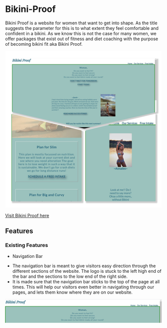 # Bikini-Proof

Bikini Proof is a website for women that want to get into shape. As the title suggests the parameter for this is to what extent they feel comfortable and confident in a bikini. As we know this is not the case for many women, we offer packages that exist out of fitness and diet coaching with the purpose of becoming bikini fit aka Bikini Proof.  

![Picture of the home page Bikini Proof](documentation%20/Collage_BikiniProof.jpg)

[Visit Bikini Proof here](https://tabithadejong.github.io/Bikini-Proof/)


## Features 

### Existing Features 

* Navigation Bar

 - The navigation bar is meant to give visitors easy direction through the different sections of the website.
   The logo is stuck to the left high end of the bar and the sections to the low end of the right side.
 - It is made sure that the navigation bar sticks to the top of the page at all times. 
   This will help our visitors even better in navigating through our pages, and lets them know where they are on our website.

![picture of the navigation bar](documentation%20/nav_bar.png)





